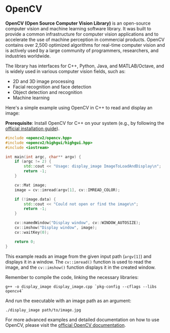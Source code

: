 # OpenCV

**OpenCV (Open Source Computer Vision Library)** is an open-source computer vision and machine learning software library. It was built to provide a common infrastructure for computer vision applications and to accelerate the use of machine perception in commercial products. OpenCV contains over 2,500 optimized algorithms for real-time computer vision and is actively used by a large community of programmers, researchers, and industries worldwide.

The library has interfaces for C++, Python, Java, and MATLAB/Octave, and is widely used in various computer vision fields, such as:

- 2D and 3D image processing
- Facial recognition and face detection
- Object detection and recognition
- Machine learning

Here's a simple example using OpenCV in C++ to read and display an image:

**Prerequisite**: Install OpenCV for C++ on your system (e.g., by following the [official installation guide](https://docs.opencv.org/master/d7/d9f/tutorial_linux_install.html)).

```cpp
#include <opencv2/opencv.hpp>
#include <opencv2/highgui/highgui.hpp>
#include <iostream>

int main(int argc, char** argv) {
    if (argc != 2) {
        std::cout << "Usage: display_image ImageToLoadAndDisplay\n";
        return -1;
    }

    cv::Mat image;
    image = cv::imread(argv[1], cv::IMREAD_COLOR);

    if (!image.data) {
        std::cout << "Could not open or find the image\n";
        return -1;
    }

    cv::namedWindow("Display window", cv::WINDOW_AUTOSIZE);
    cv::imshow("Display window", image);
    cv::waitKey(0);

    return 0;
}
```

This example reads an image from the given input path (`argv[1]`) and displays it in a window. The `cv::imread()` function is used to read the image, and the `cv::imshow()` function displays it in the created window.

Remember to compile the code, linking the necessary libraries:

```
g++ -o display_image display_image.cpp `pkg-config --cflags --libs opencv4`
```

And run the executable with an image path as an argument:

```
./display_image path/to/image.jpg
```

For more advanced examples and detailed documentation on how to use OpenCV, please visit the [official OpenCV documentation](https://docs.opencv.org/master/).